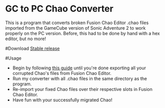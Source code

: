 # GC to PC Chao Converter
This is a program that converts broken Fusion Chao Editor .chao files imported from the GameCube version of Sonic Adventure 2 to work properly on the PC version. 
Before, this had to be done by hand with a hex editor, but no more!

#Download
[Stable release](https://github.com/TheGag96/ChaoConvert/releases/download/v1.0/ChaoConvert.v1.0.zip)

#Usage
* Begin by following [this guide](http://steamcommunity.com/sharedfiles/filedetails/?id=444918749&insideModal=1) until you're done exporting all your corrupted Chao's files from Fusion Chao Editor.
* Run my converter with all .chao files in the same directory as the program.
* Re-import your fixed Chao files over their respective slots in Fusion Chao Editor.
* Have fun with your successfully migrated Chao!
